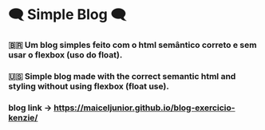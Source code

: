 # 🗨 Simple Blog 🗨


### 🇧🇷 Um blog simples feito com o html semântico correto e sem usar o flexbox (uso do float).

### 🇺🇸 Simple blog made with the correct semantic html and styling without using flexbox (float use).

### blog link -> https://maiceljunior.github.io/blog-exercicio-kenzie/
